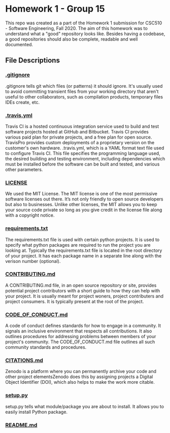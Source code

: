 
# Homework 1 - Group 15 
This repo was created as a part of the Homework 1 submission for CSC510 - Software Engineering, Fall 2020. The aim of this homework was to understand what a "good" repository looks like. Besides having a codebase, a good repositories should also be complete, readable and well documented.     

## File Descriptions

### <a href="./.gitignore"> .gitignore </a>
.gitignore tells git which files (or patterns) it should ignore. It's usually used to avoid committing transient files from your working directory that aren't useful to other collaborators, such as compilation products, temporary files IDEs create, etc.


### <a href="./.travis.yml">.travis.yml</a>
Travis CI is a hosted continuous integration service used to build and test software projects hosted at GitHub and Bitbucket. Travis CI provides various paid plan for private projects, and a free plan for open source. TravisPro provides custom deployments of a proprietary version on the customer's own hardware. .travis.yml, which is a YAML format text file used to configure Travis CI. This file specifies the programming language used, the desired building and testing environment, including dependencies which must be installed before the software can be built and tested, and various other parameters.


###  <a href="./LICENSE">LICENSE</a>
We used the MIT License. The MIT license is one of the most permissive software licenses out there. It’s not only friendly to open source developers but also to businesses. Unlike other licenses, the MIT allows you to keep your source code private so long as you give credit in the license file along with a copyright notice.

### <a href="./requirements.txt">requirements.txt</a>
The requirements.txt file is used with certain python projects. It is used to specify what python packages are required to run the project you are looking at.  Typically the requirements.txt file is located in the root directory of your project. It has each package name in a separate line along with the verison number (optional).

### <a href="./CONTRIBUTING.md">CONTRIBUTING.md</a>
A CONTRIBUTING.md file, in an open source repository or site, provides potential project contributors with a short guide to how they can help with your project. It is usually meant for project woners, project contributers and project consumers. It is typically present at the root of the project.

### <a href="./CODE_OF_CONDUCT.md">CODE_OF_CONDUCT.md</a>
A code of conduct defines standards for how to engage in a community. It signals an inclusive environment that respects all contributions. It also outlines procedures for addressing problems between members of your project's community. The CODE_OF_CONDUCT.md file outlines all such community standards and procedures.

### <a href="./CITATIONS.md">CITATIONS.md</a>
Zenodo is a platform where you can permanently archive your code and other project elementsZenodo does this by assigning projects a Digital Object Identifier (DOI), which also helps to make the work more citable.

### <a href="./setup.py">setup.py</a>
setup.py tells what module/package you are about to install. It allows you to easily install Python package.

### <a href="./README.md"> README.md</a>